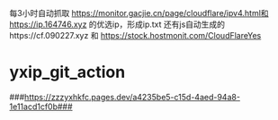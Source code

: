 每3小时自动抓取
https://monitor.gacjie.cn/page/cloudflare/ipv4.html和
 https://ip.164746.xyz
的优选ip，形成ip.txt 
还有js自动生成的https://cf.090227.xyz 和
https://stock.hostmonit.com/CloudFlareYes
# yxip_git_action

###https://zzzyxhkfc.pages.dev/a4235be5-c15d-4aed-94a8-1e11acd1cf0b###

